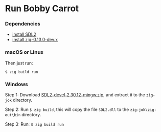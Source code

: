 

# Run Bobby Carrot

### Dependencies
* [install SDL2](https://github.com/MasterQ32/SDL.zig#dependencies)
* [install zig-0.13.0-dev.x](https://ziglang.org/download/)

###  macOS or Linux

Then just run:
```
$ zig build run
```

### Windows

Step 1: Download [SDL2-devel-2.30.12-mingw.zip](https://github.com/libsdl-org/SDL/releases/download/release-2.30.12/SDL2-devel-2.30.12-mingw.zip), and extract it to the `zig-jok` directory.

Step 2: Run `$ zig build`, this will copy the file `SDL2.dll` to the `zig-jok\zig-out\bin` directory.

Step 3: Run: `$ zig build run`


